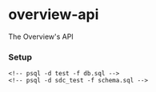 # overview-api
The Overview's API


### Setup
    <!-- psql -d test -f db.sql -->
    <!-- psql -d sdc_test -f schema.sql -->
